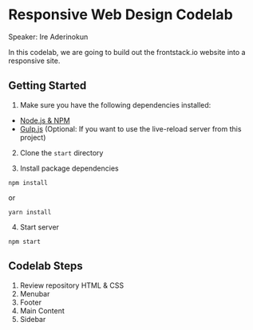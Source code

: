 # Responsive Web Design Codelab

Speaker: Ire Aderinokun

In this codelab, we are going to build out the frontstack.io website into a responsive site.

## Getting Started

1. Make sure you have the following dependencies installed:

- [Node.js & NPM](https://nodejs.org/en/)
- [Gulp.js](https://gulpjs.com/) (Optional: If you want to use the live-reload server from this project)

2. Clone the `start` directory

3. Install package dependencies

```
npm install
```

or 

```
yarn install
```

4. Start server

```
npm start
```

## Codelab Steps

1. Review repository HTML & CSS
1. Menubar
1. Footer
1. Main Content
1. Sidebar
